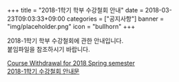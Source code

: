 +++
title = "2018-1학기 학부 수강철회 안내"
date = 2018-03-23T09:03:33+09:00
categories = ["공지사항"]
banner = "img/placeholder.png"
icon = "bullhorn"
+++

2018-1학기 학부 수강철회에 관한 안내입니다.  
붙임파일을 참조하시기 바랍니다.

<!--more-->

[Course Withdrawal for 2018 Spring semester](/atmoskor/files/Course_Withdrawal_for_2018_Spring_Semester.pdf)  
[2018-1학기 수강철회 안내문](/atmoskor/files/2018-1학기_수강철회_안내문.pdf)
